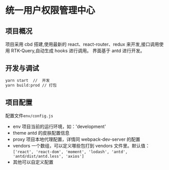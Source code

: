 # 统一用户权限管理中心

## 项目概况

项目采用 cbd 搭建,使用最新的 react、react-router、redux 来开发,接口调用使用 RTK-Query,自动生成 hooks 进行调用。
界面基于 antd 进行开发。

## 开发与调试

```sh
yarn start  //  开发
yarn build:prod // 打包

```

## 项目配置

配置文件`env/config.js`

- env 项目当前的运行环境，如：'development'
- theme antd 的皮肤配置信息
- proxy 项目本地代理配置，详情同 webpack-dev-server 的配置
- vendors 一个数组，可以定义哪些包打到 vendors 文件里。默认值：`['react', 'react-dom', 'moment', 'lodash', 'antd', 'antd/dist/antd.less', 'axios']`
- 其他可以自定义配置
